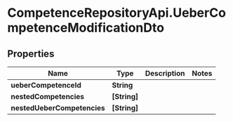 # CompetenceRepositoryApi.UeberCompetenceModificationDto

## Properties
Name | Type | Description | Notes
------------ | ------------- | ------------- | -------------
**ueberCompetenceId** | **String** |  | 
**nestedCompetencies** | **[String]** |  | 
**nestedUeberCompetencies** | **[String]** |  | 

